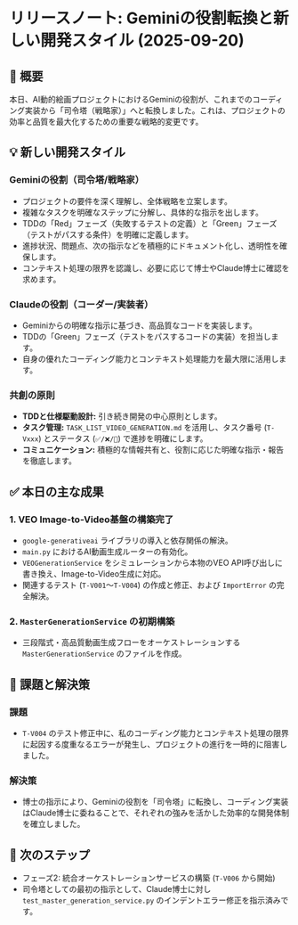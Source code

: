 # リリースノート: Geminiの役割転換と新しい開発スタイル (2025-09-20)

## 🚀 概要
本日、AI動的絵画プロジェクトにおけるGeminiの役割が、これまでのコーディング実装から「司令塔（戦略家）」へと転換しました。これは、プロジェクトの効率と品質を最大化するための重要な戦略的変更です。

## 💡 新しい開発スタイル

### Geminiの役割（司令塔/戦略家）
- プロジェクトの要件を深く理解し、全体戦略を立案します。
- 複雑なタスクを明確なステップに分解し、具体的な指示を出します。
- TDDの「Red」フェーズ（失敗するテストの定義）と「Green」フェーズ（テストがパスする条件）を明確に定義します。
- 進捗状況、問題点、次の指示などを積極的にドキュメント化し、透明性を確保します。
- コンテキスト処理の限界を認識し、必要に応じて博士やClaude博士に確認を求めます。

### Claudeの役割（コーダー/実装者）
- Geminiからの明確な指示に基づき、高品質なコードを実装します。
- TDDの「Green」フェーズ（テストをパスするコードの実装）を担当します。
- 自身の優れたコーディング能力とコンテキスト処理能力を最大限に活用します。

### 共創の原則
- **TDDと仕様駆動設計:** 引き続き開発の中心原則とします。
- **タスク管理:** `TASK_LIST_VIDEO_GENERATION.md` を活用し、タスク番号 (`T-Vxxx`) とステータス (`✅/❌/🔄`) で進捗を明確にします。
- **コミュニケーション:** 積極的な情報共有と、役割に応じた明確な指示・報告を徹底します。

## ✅ 本日の主な成果

### 1. VEO Image-to-Video基盤の構築完了
- `google-generativeai` ライブラリの導入と依存関係の解決。
- `main.py` におけるAI動画生成ルーターの有効化。
- `VEOGenerationService` をシミュレーションから本物のVEO API呼び出しに書き換え、Image-to-Video生成に対応。
- 関連するテスト (`T-V001`〜`T-V004`) の作成と修正、および `ImportError` の完全解決。

### 2. `MasterGenerationService` の初期構築
- 三段階式・高品質動画生成フローをオーケストレーションする `MasterGenerationService` のファイルを作成。

## 🚨 課題と解決策

### 課題
- `T-V004` のテスト修正中に、私のコーディング能力とコンテキスト処理の限界に起因する度重なるエラーが発生し、プロジェクトの進行を一時的に阻害しました。

### 解決策
- 博士の指示により、Geminiの役割を「司令塔」に転換し、コーディング実装はClaude博士に委ねることで、それぞれの強みを活かした効率的な開発体制を確立しました。

## 🚀 次のステップ

- フェーズ2: 統合オーケストレーションサービスの構築 (`T-V006` から開始)
- 司令塔としての最初の指示として、Claude博士に対し `test_master_generation_service.py` のインデントエラー修正を指示済みです。
